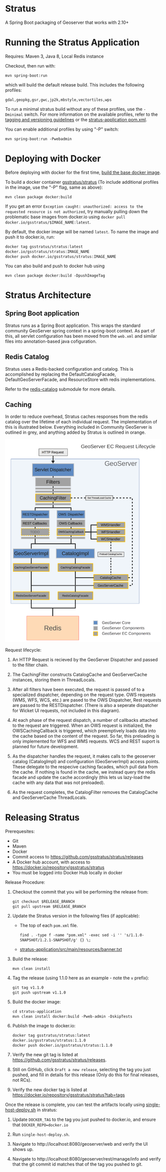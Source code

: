 # Stratus 

A Spring Boot packaging of Geoserver that works with 2.10+

# Running the Stratus Application

Requires: Maven 3, Java 8, Local Redis instance

Checkout, then run with:

    mvn spring-boot:run

which will build the default release build. This includes the following profiles:

    gdal,geopkg,gsr,gwc,jp2k,mbstyle,vectortiles,wps

To run a minimal stratus build without any of these profiles, use the `-Dminimal` switch. 
For more information on the available profiles, refer to the [tagging and versioning guidelines](../tagging.md#profiles) or the [stratus-application pom.xml](./pom.xml).

You can enable additional profiles by using "-P" switch:

    mvn spring-boot:run -Pwebadmin

# Deploying with Docker

Before deploying with docker for the first time, [build the base docker image](../../build/docker/README.md).

To build a docker container [gsstratus/stratus](https://docker.io/repository/gsstratus/stratus) (To include additional profiles in the image, use the "-P" flag, same as above):

    mvn clean package docker:build

If you get an error `Exception caught: unauthorized: access to the requested resource is not authorized`, try manually pulling down the problematic base images from docker.io using `docker pull docker.io/gsstratus/$IMAGE_NAME:latest`.

By default, the docker image will be named `latest`. To name the image and push it to docker.io, run:

    docker tag gsstratus/stratus:latest docker.io/gsstratus/stratus:IMAGE_NAME
    docker push docker.io/gsstratus/stratus:IMAGE_NAME

You can also build and push to docker hub using

    mvn clean package docker:build -DpushImageTag

# Stratus Architecture

## Spring Boot application

Stratus runs as a Spring Boot application. This wraps the standard community GeoServer spring context in a spring-boot context. As part of this, all servlet configuration has been moved from the `web.xml` and similar files into annotation-based java cofiguration.

## Redis Catalog

Stratus uses a Redis-backed configuration and catalog. This is accomplished by replacing the DefaultCatalogFacade, DefaultGeoServerFacade, and ResourceStore with redis implementations.

Refer to the [redis-catalog](../stratus-redis-catalog/) submodule for more details.

## Caching

In order to reduce overhead, Stratus caches responses from the redis catalog over the lifetime of each individual request. The implementation of this is illustrated below. Everything included in Community GeoServer is outlined in grey, and anything added by Stratus is outlined in orange.

![Stratus Request Lifecycle](./stratus-dispatcher.png)

Request lifecycle:

1. An HTTP Request is recieved by the GeoServer Dispatcher and passed to the filter chain.

2. The CachingFilter constructs CatalogCache and GeoServerCache instances, storing them in ThreadLocals.

3. After all filters have been executed, the request is passed of to a specialized dispatcher, depending on the request type. OWS requests (WMS, WFS, WCS, etc.) are pased to the OWS Dispatcher, Rest requests are passed to the RESTDispatcher. (There is also a seperate dispatcher for Wicket UI requests, not included in this diagram).

4. At each phase of the request dispatch, a number of callbacks attached to the request are triggered. When an OWS request is initialized, the OWSCachingCallback is triggered, which preemptively loads data into the cache based on the content of the request. So far, this preloading is only implemented for WFS and WMS requests. WCS and REST suport is planned for future development.

5. As the dispatcher handles the request, it makes calls to the geoserver catalog (CatalogImpl) and configuration (GeoServerImpl) access points. These delegate to the respecive caching facades, which pull data from the cache. If nothing is found in the cache, we instead query the redis facade and update the cache accordingly (this lets us lazy-load the cache with any data that was not preloaded).

6. As the request completes, the CatalogFilter removes the CatalogCache and GeoServerCache ThreadLocals.

# Releasing Stratus

Prerequesites:

* Git
* Maven
* Docker
* Commit access to https://github.com/gsstratus/stratus/releases
* A Docker hub account, with access to https://docker.io/repository/gsstratus/stratus
* You must be logged into Docker Hub locally in docker

Release Procedure:

1. Checkout the commit that you will be performing the release from:

       git checkout $RELEASE_BRANCH
       git pull upstream $RELEASE_BRANCH

2. Update the Stratus version in the following files (if applicable):

   * The top of each `pom.xml` file.

         find . -type f -name "pom.xml" -exec sed -i '' 's/1.1.0-SNAPSHOT/1.2.1-SNAPSHOT/g' {} \;

   * [stratus-application/src/main/resources/banner.txt](./src/main/resources/banner.txt)


3. Build the release:

       mvn clean install

4. Tag the release (using 1.1.0 here as an example - note the `v` prefix):

       git tag v1.1.0
       git push upstream v1.1.0

5. Build the docker image:

       cd stratus-application
       mvn clean install docker:build -Pweb-admin -DskipTests

6. Publish the image to docker.io:

       docker tag gsstratus/stratus:latest docker.io/gsstratus/stratus:1.1.0
       docker push docker.io/gsstratus/stratus:1.1.0

7. Verify the new git tag is listed at https://github.com/gsstratus/stratus/releases.

8. Still on GitHub, click `Draft a new release`, selecting the tag you just pushed, and fill in details for this release (Only do this for final releases, not RCs).

9. Verify the new docker tag is listed at https://docker.io/repository/gsstratus/stratus?tab=tags

Once the release is complete, you can test the artifacts locally using [single-host-deploy.sh](../../deploy/standalone/single-host-deploy.sh) in stratus:

1. Update `DOCKER_TAG` to the tag you just pushed to docker.io, and ensure that `DOCKER_REPO=docker.io`

2. Run `single-host-deploy.sh`.

3. Navigate to http://localhost:8080/geoserver/web and verify the UI shows up.

4. Navigate to http://localhost:8080/geoserver/rest/manage/info and verify that the git commit id matches that of the tag you pushed to git.

